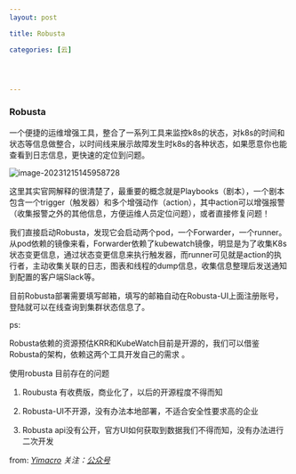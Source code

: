 ```yaml
---
layout: post

title: Robusta

categories: [云]




---
```




### Robusta

  一个便捷的运维增强工具，整合了一系列工具来监控k8s的状态，对k8s的时间和状态等信息做整合，以时间线来展示故障发生时k8s的各种状态，如果愿意你也能查看到日志信息，更快速的定位到问题。

![image-20231215145958728](https://yimacro.github.io/pics/post/image-20231215145958728.png)

  这里其实官网解释的很清楚了，最重要的概念就是Playbooks（剧本），一个剧本包含一个trigger（触发器）和多个增强动作（action），其中action可以增强报警（收集报警之外的其他信息，方便运维人员定位问题），或者直接修复问题！

  我们直接启动Robusta，发现它会启动两个pod，一个Forwarder，一个runner。从pod依赖的镜像来看，Forwarder依赖了kubewatch镜像，明显是为了收集K8s状态变更信息，通过状态变更信息来执行触发器，而runner可见就是action的执行者，主动收集关联的日志，图表和线程的dump信息，收集信息整理后发送通知到配置的客户端Slack等。

  目前Robusta部署需要填写邮箱，填写的邮箱自动在Robusta-UI上面注册账号，登陆就可以在线查询到集群状态信息了。

ps: 

Robusta依赖的资源预估KRR和KubeWatch目前是开源的，我们可以借鉴Robusta的架构，依赖这两个工具开发自己的需求 。

使用robusta 目前存在的问题

1. Roubusta 有收费版，商业化了，以后的开源程度不得而知

2. Robusta-UI不开源，没有办法本地部署，不适合安全性要求高的企业

3. Robusta api没有公开，官方UI如何获取到数据我们不得而知，没有办法进行二次开发


from: *[Yimacro](https://yimacro.github.io/)    关注：[公众号](https://mp.weixin.qq.com/s?__biz=Mzg4Njc0NTY0OQ==&mid=2247483752&idx=1&sn=8c66fda5692e0506195d81685fb49d97&chksm=cf95be36f8e2372091b781c3f5475ac9bf12cb5fbece4d3914944d6f2186afd7964a75fae8d8#rd)*
   
